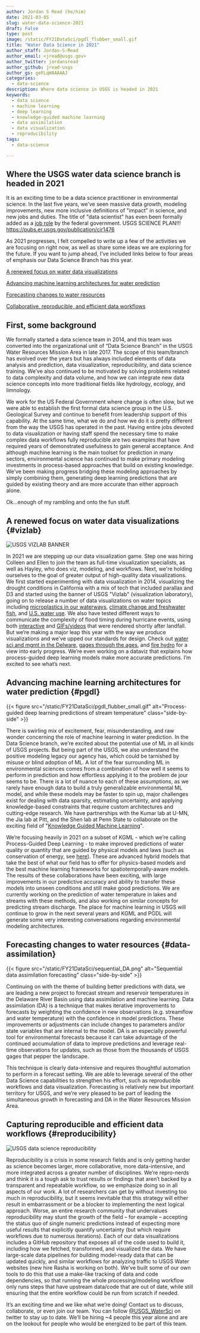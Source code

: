 ```yaml
---
author: Jordan S Read (he/him)
date: 2021-03-05
slug: water-data-science-2021
draft: False
type: post
image: /static/FY21DataSci/pgdl_flubber_small.gif
title: "Water Data Science in 2021"
author_staff: Jordan-S-Read
author_email: <jread@usgs.gov>
author_twitter: jordansread
author_github: jread-usgs
author_gs: geFLqWAAAAAJ
categories:
  - data-science
description: Where data science in USGS is headed in 2021
keywords:
  - data science
  - machine learning
  - deep learning
  - knowledge-guided machine learning
  - data assimilation
  - data visualization
  - reproducibility
tags:
  - data-science 

---
```


Where the USGS water data science branch is headed in 2021 
--------------------
It is an exciting time to be a data science practitioner in environmental science. In the last five years, we’ve seen massive data growth, modeling improvements, new more inclusive definitions of "impact" in science, and new jobs and duties. The title of "data scientist" has even been formally added as a [job role](https://www.chcoc.gov/content/data-scientist-titling-guidance) by the federal government. USGS SCIENCE PLAN!!! https://pubs.er.usgs.gov/publication/cir1476 

As 2021 progresses, I felt compelled to write up a few of the activities we are focusing on right now, as well as share some ideas we are exploring for the future. If you want to jump ahead, I’ve included links below to four areas of emphasis our Data Science Branch has this year. 

[A renewed focus on water data visualizations](#vizlab)

[Advancing machine learning architectures for water prediction](#pgdl)

[Forecasting changes to water resources](#data-assimilation)

[Collaborative, reproducible, and efficient data workflows](#reproducibility)


First, some background
--------------------
We formally started a data science team in 2014, and this team was converted into the organizational unit of “Data Science Branch” in the USGS Water Resources Mission Area in late 2017. The scope of this team/branch has evolved over the years but has always included elements of data analysis and prediction, data visualization, reproducibility, and data science training. We’ve also continued to be motivated by solving problems related to data complexity and data volume, and how we can integrate new data science concepts into more traditional fields like hydrology, ecology, and limnology. 

We work for the US Federal Government where change is often slow, but we were able to establish the first formal data science group in the U.S. Geological Survey and continue to benefit from leadership support of this capability. At the same time, what we do and how we do it is pretty different from the way the USGS has operated in the past. Having entire jobs devoted to data visualization or having staff spend the necessary time to make complex data workflows fully reproducible are two examples that have required years of demonstrated usefulness to gain general acceptance. And although machine learning is the main toolset for prediction in many sectors, environmental science has continued to make primary modeling investments in process-based approaches that build on existing knowledge. We’ve been making progress bridging these modeling approaches by simply combining them, generating deep learning predictions that are guided by existing theory and are more accurate than either approach alone. 

Ok...enough of my rambling and onto the fun stuff.

A renewed focus on water data visualizations {#vizlab}
--------------------

![USGS VIZLAB BANNER](/static/FY21DataSci/vizlab_banner.png)

In 2021 we are stepping up our data visualization game. Step one was hiring Colleen and Ellen to join the team as full-time visualization specialists, as well as Hayley, who does viz, modeling, and workflows. Next, we're holding ourselves to the goal of greater output of high-quality data visualizations. We first started experimenting with data visualization in 2014, visualizing the drought conditions in California with a mix of tech that included parallax and D3 and started using the banner of USGS "Vizlab" (visualization laboratory), going on to release a number of data visualizations on water topics including [microplastics in our waterways](https://labs.waterdata.usgs.gov/visualizations/microplastics/), [climate change and freshwater fish](https://labs.waterdata.usgs.gov/visualizations/climate-change-walleye-bass/index.html), and [U.S. water use](https://labs.waterdata.usgs.gov/visualizations/water-use-15). We also have tested different ways to communicate the complexity of flood timing during hurricane events, using both [interactive](https://labs.waterdata.usgs.gov/visualizations/hurricane-maria/) and [GIFs/videos](https://prd-wret.s3.us-west-2.amazonaws.com/assets/palladium/production/s3fs-public/thumbnails/image/Sally_2020_24fps.gif) that were rendered shortly after landfall. But we’re making a major leap this year with the way we produce visualizations and we’ve upped our standards for design. Check out [water sci and mgmt in the Delware](https://labs.waterdata.usgs.gov/visualizations/delaware-basin-story/index.html#/), [gages through the ages](https://labs.waterdata.usgs.gov/visualizations/gages-through-the-ages/index.html#/), and [fire hydro](https://labs.waterdata.usgs.gov/visualizations/fire-hydro/index.html#/) for a view into early progress. We’re even working on a dataviz that explains how process-guided deep learning models make more accurate predictions. I’m excited to see what’s next. 


Advancing machine learning architectures for water prediction {#pgdl}
--------------------

<div class="grid-row">
{{< figure src="/static/FY21DataSci/pgdl_flubber_small.gif" alt="Process-guided deep learning predictions of stream temperature" class="side-by-side" >}}

<p class="side-by-side" >
There is swirling mix of excitement, fear, misunderstanding, and raw wonder concerning the role of machine learning in water prediction. In the Data Science branch, we’re excited about the potential use of ML in all kinds of USGS projects. But being part of the USGS, we also understand the positive modeling legacy our agency has, which could be tarnished by misuse or blind adoption of ML. A lot of the fear surrounding ML in environmental sciences comes from a combination of how well it seems to perform in prediction and how effortless applying it to the problem de jour seems to be. There is a lot of nuance to each of these assumptions, as we rarely have enough data to build a truly generalizable environmental ML model, and while these models may be faster to spin up, major challenges exist for dealing with data sparsity, estimating uncertainty, and applying knowledge-based constraints that require custom architectures and cutting-edge research. We have partnerships with the Kumar lab at U-MN, the Jia lab at Pitt, and the Shen lab at Penn State to collaborate on the exciting field of "<a href="https://sites.google.com/umn.edu/kgml/home">Knowledge Guided Machine Learning</a>". 
</p>
</div>
We’re focusing heavily in 2021 on a subset of KGML - which we’re calling Process-Guided Deep Learning - to make improved predictions of water quality or quantity that are guided by physical models and laws (such as conservation of energy, see <a href="https://agupubs.onlinelibrary.wiley.com/doi/full/10.1029/2019WR024922">here</a>). These are advanced hybrid models that take the best of what our field has to offer for physics-based models and the best machine learning frameworks for spatiotemporally-aware models. The results of these collaborations have been exciting, with large improvements in our predictive accuracy and ability to transfer these models into unseen conditions and still make good predictions. We are currently working on the prediction of water temperature in lakes and streams with these methods, and also working on similar concepts for predicting stream discharge. The place for machine learning in USGS will continue to grow in the next several years and KGML and PGDL will generate some very interesting conversations regarding environmental modeling architectures. 


Forecasting changes to water resources {#data-assimilation}
--------------------

<div class="grid-row">
{{< figure src="/static/FY21DataSci/sequential_DA.png" alt="Sequential data assimilation forecasting" class="side-by-side" >}}

<p class="side-by-side" >
Continuing on with the theme of building better predictions with data, we are leading a new project to forecast stream and reservoir temperatures in the Delaware River Basin using data assimilation and machine learning. Data assimilation (DA) is a technique that makes iterative improvements to forecasts by weighting the confidence in new observations (e.g. streamflow and water temperature) with the confidence in model predictions. These improvements or adjustments can include changes to parameters and/or state variables that are internal to the model. DA is an especially powerful tool for environmental forecasts because it can take advantage of the continued accumulation of data to improve predictions and leverage real-time observations for updates, such as those from the thousands of USGS gages that pepper the landscape. 
</p>
This technique is clearly data-intensive and requires thoughtful automation to perform in a forecast setting. We are able to leverage several of the other Data Science capabilities to strengthen his effort, such as reproducible workflows and data visualization. Forecasting is relatively new but important territory for USGS, and we’re very pleased to be part of leading the simultaneous growth in forecasting and DA in the Water Resources Mission Area. 
</div>

Capturing reproducible and efficient data workflows {#reproducibility}
--------------------
![USGS data science reproducibility](/static/FY21DataSci/reproducibility.png)

Reproducibility is a crisis in some research fields and is only getting harder as science becomes larger, more collaborative, more data-intensive, and more integrated across a greater number of disciplines. We’re repro-nerds and think it is a tough ask to trust results or findings that aren’t backed by a transparent and repeatable workflow, so we emphasize doing so in all aspects of our work. A lot of researchers can get by without investing too much in reproducibility, but it seems inevitable that this strategy will either result in embarrassment or be a blocker to implementing the next logical approach. Worse, an entire research community that undervalues reproducibility may stunt the growth of the field – for example – accepting the status quo of single numeric predictions instead of expecting more useful results that explicitly quantify uncertainty (but which require workflows due to numerous iterations). Each of our data visualizations includes a GitHub repository that exposes all of the code used to build it, including how we fetched, transformed, and visualized the data. We have large-scale data pipelines for building model-ready data that can be updated quickly, and similar workflows for analyzing traffic to USGS Water websites (new hire Rasha is working on both). We’ve built some of our own tools to do this that use a make-like tracking of data and code dependencies, so that running the whole processing/modeling workflow only runs steps that have upstream data/code that are out of date, while still ensuring that the entire workflow could be run from scratch if needed. 


It’s an exciting time and we like what we’re doing! Contact us to discuss, collaborate, or even join our team. You can follow [@USGS_WaterSci](https://twitter.com/USGS_Datasci) on twitter to stay up to date. We’ll be hiring ~4 people this year alone and are on the lookout for people who would be energized to be part of this team.

